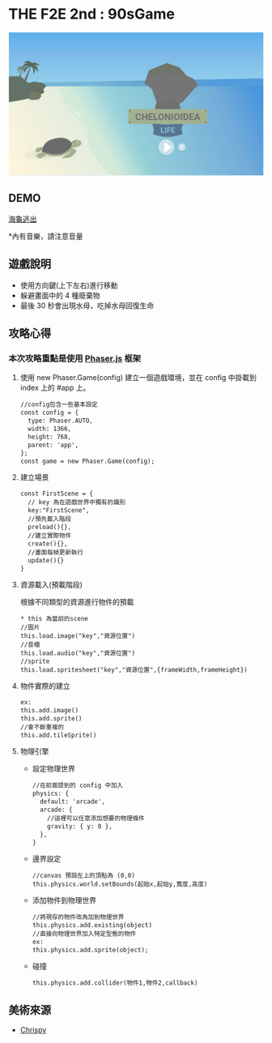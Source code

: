 # THE F2E 2nd : 90sGame

<img src="./assets/readme/01.png" alt="">

## DEMO

[海龜逃出](https://g6165310.github.io/90sGame/)

\*內有音樂，請注意音量

## 遊戲說明

- 使用方向鍵(上下左右)進行移動
- 躲避畫面中的 4 種廢棄物
- 最後 30 秒會出現水母，吃掉水母回復生命

## 攻略心得

### 本次攻略重點是使用 [Phaser.js](https://phaser.io/phaser3) 框架

1.  使用 new Phaser.Game(config) 建立一個遊戲環境，並在 config 中掛載到 index 上的 #app 上。

        //config包含一些基本設定
        const config = {
          type: Phaser.AUTO,
          width: 1366,
          height: 768,
          parent: 'app',
        };
        const game = new Phaser.Game(config);

2.  建立場景

        const FirstScene = {
          // key 為在遊戲世界中獨有的識別
          key:"FirstScene",
          //預先載入階段
          preload(){},
          //建立實際物件
          create(){},
          //畫面每幀更新執行
          update(){}
        }

3.  資源載入(預載階段)

    根據不同類型的資源進行物件的預載

        * this 為當前的scene
        //圖片
        this.load.image("key","資源位置")
        //音檔
        this.load.audio("key","資源位置")
        //sprite
        this.load.spritesheet("key","資源位置",{frameWidth,frameHeight})

4.  物件實際的建立

        ex:
        this.add.image()
        this.add.sprite()
        //會不斷重複的
        this.add.tileSprite()

5.  物理引擎

    - 設定物理世界

          //在前面提到的 config 中加入
          physics: {
            default: 'arcade',
            arcade: {
              //這裡可以任意添加想要的物理條件
              gravity: { y: 0 },
            },
          }

    - 邊界設定

          //canvas 預設左上的頂點為 (0,0)
          this.physics.world.setBounds(起始x,起始y,寬度,高度)

    - 添加物件到物理世界

          //將現存的物件改為加到物理世界
          this.physics.add.existing(object)
          //直接向物理世界加入特定型態的物件
          ex:
          this.physics.add.sprite(object);

    - 碰撞

          this.physics.add.collider(物件1,物件2,callback)

## 美術來源

- [Chrispy](https://challenge.thef2e.com/user/2872?schedule=3795#works-3795)

